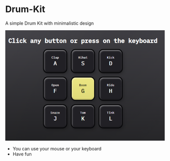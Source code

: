 # Drum-Kit

A simple Drum Kit with minimalistic design

![Front Page of the app](assets/github/front%20image.png)

- You can use your mouse or your keyboard
- Have fun
